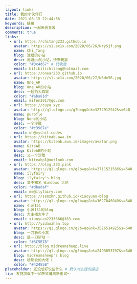 ```yaml
---
layout: links
title: 我的小伙伴们
date: 2021-08-15 22:44:56
keywords: 链接
description: 一起来恶臭罢
comments: true
links:
  - url: https://chitang233.github.io
    avatar: https://s1.ax1x.com/2020/06/26/NrySjf.png
    name: Chi_Tang
    blog: 池塘的小站
    desc: 池塘gg的小站，快来玩罢
    color: "#3c4d67" # 代表色
    email: bilibilichitang@hotmail.com
  - url: https://onear233.github.io
    avatar: https://s1.ax1x.com/2020/06/27/N6dm5R.jpg
    name: One_AR
    blog: One_AR的小站
    desc: 一起扔大粪罢
    color: "#aba81d"
    email: mifen2017@qq.com
  - url: https://cuya.xyz
    avatar: http://q1.qlogo.cn/g?b=qq&nk=3272912942&s=640
    name: purofle
    blog: None的小站
    desc: 一个沙雕
    color: "#c3907e"
    email: oh@myshit.codes
  - url: https://kiteab.awa.im
    avatar: https://kiteab.awa.im/images/avatar.png
    name: KiteAB
    blog: KiteAB的小站
    desc: 又一个沙雕
    email: kiteabpl@outlook.com
  - url: https://blog.233.pink
    avatar: https://q1.qlogo.cn/g?b=qq&nk=2711521586&s=640
    name: ilyfairy
    blog: ilyfairy's blog
    desc: 某不知名 Windows 大佬
    color: "#dbadaf"
    email: me@ilyfairy.com
  - url: https://ssmzhn.github.io/xiaoyuan-blog
    avatar: https://q1.qlogo.cn/g?b=qq&nk=3627046040&s=640
    name: 小源151
    blog: 小源151的blog
    desc: 大主播太牛了
    email: xiaoyuan2233666@163.com
  - url: http://yidaozhan.top
    avatar: https://q1.qlogo.cn/g?b=qq&nk=3526514925&s=640
    blog: 一刀斩の小窝
    desc: 是一刀斩哒 ♡
    color: "#3C5B78"
  - url: http://blog.midreamsheep.live
    avatar: https://q1.qlogo.cn/g?b=qq&nk=2493853707&s=640
    blog: midreamsheep's blog
    desc: 啥都会的大佬（
    color: "#42485B"
placeholder: 还没想好说些什么 # 默认对友链的描述
tip: 友链加载中～如失败请刷新重试～ 
---
```


